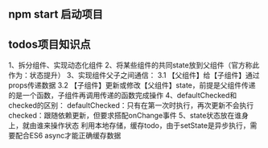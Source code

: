 ## npm start 启动项目

## todos项目知识点
1、拆分组件、实现动态化组件
2、将某些组件的共同state放到父组件（官方称此作为：状态提升）
3、实现组件父子之间通信：
    3.1 【父组件】给【子组件】通过props传递数据
    3.2 【子组件】更新或修改【父组件】state，前提是父组件传递的是一个函数，子组件再调用传递的函数完成操作
4、defaultChecked和checked的区别：
    defaultChecked：只有在第一次时执行，再次更新不会执行
    checked：跟随依赖更新，但要求搭配onChange事件
5、state状态放在谁身上，就由谁来操作状态
    利用本地存储，缓存todo，由于setState是异步执行，需要配合ES6 async才能正确缓存数据